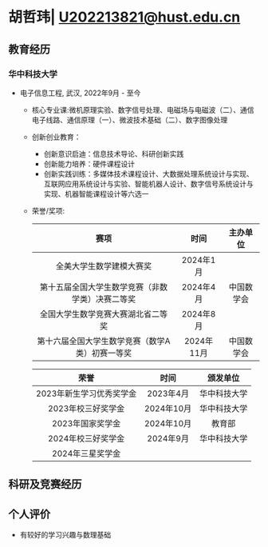 # 胡哲玮| U202213821@hust.edu.cn

##  <i class="fa fa-cogs" aria-hidden="true"></i> 教育经历

### 华中科技大学

* 电子信息工程, 武汉, 2022年9月 - 至今
    * 核心专业课:微机原理实验、数字信号处理、电磁场与电磁波（二）、通信电子线路、通信原理（一）、微波技术基础（二）、数字图像处理
    * 创新创业教育：
      * 创新意识启迪：信息技术导论、科研创新实践
      * 创新能力培养：硬件课程设计
      * 创新实践训练：多媒体技术课程设计、大数据处理系统设计与实现、互联网应用系统设计与实验、智能机器人设计、数字信号系统设计与实现、机器智能课程设计等六选一
    * 荣誉/奖项:
  
      | 赛项 | 时间 | 主办单位 |
      | :---: | :-: | :---: |
      | 全美大学生数学建模大赛奖 | 2024年1月 |  |
      | 第十五届全国大学生数学竞赛（非数学类）决赛二等奖 | 2024年4月 | 中国数学会 |
      | 全国大学生数学竞赛大赛湖北省二等奖 | 2024年8月 |  |
      | 第十六届全国大学生数学竞赛（数学A类）初赛一等奖 | 2024年11月 | 中国数学会 |

      | 荣誉 | 时间 | 颁发单位 |
      | :---: | :-: | :---: |
      | 2023年新生学习优秀奖学金 | 2023年4月 | 华中科技大学 |
      | 2023年校三好奖学金 | 2024年10月 | 华中科技大学 |
      | 2023年国家奖学金 | 2024年10月 | 教育部 |
      | 2024年校三好奖学金 | 2024年9月 | 华中科技大学 |
      | 2024年三星奖学金 ||  |




##  <i class="fa fa-briefcase" aria-hidden="true"></i> 科研及竞赛经历



##  <i class="fa fa-briefcase" aria-hidden="true"></i> 个人评价

* 有较好的学习兴趣与数理基础